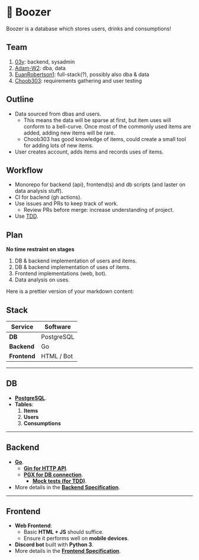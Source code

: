 # 🍺 Boozer
Boozer is a database which stores users, drinks and consumptions!

## Team
1. [03y](https://github.com/03y): backend, sysadmin
2. [Adam-W2](https://github.com/Adam-W2): dba, data
3. [EuanRobertson1](https://github.com/EuanRobertson1): full-stack(?), possibly also dba & data
4. [Choob303](https://github.com/Choob303): requirements gathering and user testing

## Outline
* Data sourced from dbas and users.
    * This means the data will be sparse at first, but item uses will conform to a bell-curve. Once most of the commonly used items are added, adding new items will be rare.
    * Choob303 has good knowledge of items, could create a small tool for adding lots of new items.
* User creates account, adds items and records uses of items.

## Workflow
* Monorepo for backend (api), frontend(s) and db scripts (and laster on data analysis stuff).
* CI for baclend (gh actions).
* Use issues and PRs to keep track of work.
    * Review PRs before merge: increase understanding of project.
* Use [TDD](https://en.wikipedia.org/wiki/Test-driven\_development).
## Plan
**No time restraint on stages**
1. DB & backend implementation of users and items.
2. DB & backend implementation of uses of items.
3. Frontend implementations (web, bot).
4. Data analysis on uses.

Here is a prettier version of your markdown content:

## Stack

| **Service**   | **Software**   |
|---------------|----------------|
| **DB**        | PostgreSQL     |
| **Backend**   | Go             |
| **Frontend**  | HTML / Bot     |

---

## DB

- **[PostgreSQL](https://postgresql.org)**.
- **Tables**:
  1. **Items**
  2. **Users**
  3. **Consumptions**

---

## Backend

- **[Go](https://go.dev)**.
  - **[Gin for HTTP API](https://pkg.go.dev/github.com/gin-gonic/gin)**.
  - **[PGX for DB connection](https://github.com/jackc/pgx)**.
    - **[Mock tests (for TDD)](https://github.com/jackc/pgmock)**.
- More details in the **[Backend Specification](./docs/backend.md)**.

---

## Frontend

- **Web Frontend**:
  - Basic **HTML + JS** should suffice.
  - Ensure it performs well on **mobile devices**.
- **Discord bot** built with **Python 3**.
- More details in the **[Frontend Specification](./docs/frontend.md)**.
